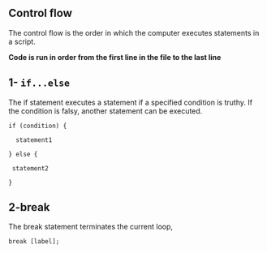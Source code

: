 ## Control flow
The control flow is the order in which the computer executes statements in a script.

**Code is run in order from the first line in the file to the last line**

## 1- `if...else`

The if statement executes a statement if a specified condition is truthy. If the condition is falsy, another statement can be executed.

`if (condition) {`

 `  statement1`

`} else {`

  ` statement2`

`}`

## 2-break

The break statement terminates the current loop,

`break [label];`